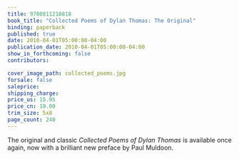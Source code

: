 ```yaml
---
title: 9780811218818
book_title: "Collected Poems of Dylan Thomas: The Original"
binding: paperback
published: true
date: 2010-04-01T05:00:00-04:00
publication_date: 2010-04-01T05:00:00-04:00
show_in_forthcoming: false
contributors:

cover_image_path: collected_poems.jpg
forsale: false
saleprice:
shipping_charge:
price_us: 15.95
price_cn: 19.00
trim_size: 5x8
page_count: 240
---
```

The original and classic _Collected Poems of Dylan Thomas_ is available once again, now with a brilliant new preface by Paul Muldoon.

